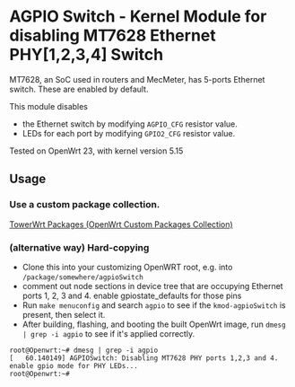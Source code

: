 # AGPIO Switch - Kernel Module for disabling MT7628 Ethernet PHY[1,2,3,4] Switch

MT7628, an SoC used in routers and MecMeter, has 5-ports Ethernet switch.
These are enabled by default.

This module disables
* the Ethernet switch by modifying `AGPIO_CFG` resistor value.
* LEDs for each port by modifying `GPIO2_CFG` resistor value.

Tested on OpenWrt 23, with kernel version 5.15

## Usage

### Use a custom package collection.

[TowerWrt Packages (OpenWrt Custom Packages Collection)](https://github.com/dumtux/towerwrt-packages)

### (alternative way) Hard-copying

* Clone this into your customizing OpenWRT root, e.g. into `/package/somewhere/agpioSwitch`
* comment out node sections in device tree that are occupying Ethernet ports 1, 2, 3 and 4. enable gpiostate_defaults for those pins
* Run `make menuconfig` and search `agpio` to see if the `kmod-agpioSwitch` is present, then select it.
* After building, flashing, and booting the built OpenWrt image, run `dmesg | grep -i agpio` to see if it's applied correctly.

```
root@Openwrt:~# dmesg | grep -i agpio
[   60.140149] AGPIOSwitch: Disabling MT7628 PHY ports 1,2,3 and 4. enable gpio mode for PHY LEDs...
root@Openwrt:~#
```
